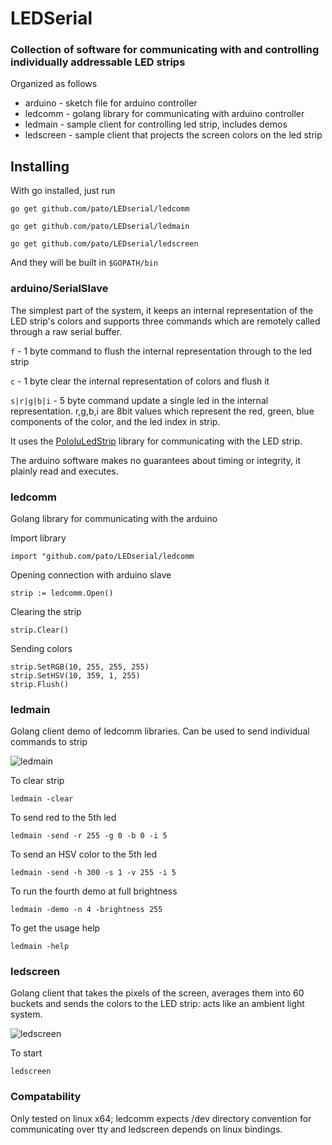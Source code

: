 # LEDSerial
### Collection of software for communicating with and controlling individually addressable LED strips

Organized as follows

* arduino - sketch file for arduino controller
* ledcomm - golang library for communicating with arduino controller
* ledmain - sample client for controlling led strip, includes demos
* ledscreen - sample client that projects the screen colors on the led strip

## Installing

With go installed, just run

`go get github.com/pato/LEDserial/ledcomm`

`go get github.com/pato/LEDserial/ledmain`

`go get github.com/pato/LEDserial/ledscreen`

And they will be built in `$GOPATH/bin`

### arduino/SerialSlave

The simplest part of the system, it keeps an internal representation of the LED strip's colors
and supports three commands which are remotely called through a raw serial buffer.

`f` - 1 byte command to flush the internal representation through to the led strip

`c` - 1 byte clear the internal representation of colors and flush it

`s|r|g|b|i` - 5 byte command update a single led in the internal representation. r,g,b,i are 8bit values which
represent the red, green, blue components of the color, and the led index in strip.

It uses the [PololuLedStrip](https://github.com/pololu/pololu-led-strip-arduino) library for communicating with the
LED strip.

The arduino software makes no guarantees about timing or integrity, it plainly read and executes.

### ledcomm

Golang library for communicating with the arduino

Import library

    import "github.com/pato/LEDserial/ledcomm

Opening connection with arduino slave

    strip := ledcomm.Open()

Clearing the strip

    strip.Clear()

Sending colors

    strip.SetRGB(10, 255, 255, 255)
    strip.SetHSV(10, 359, 1, 255)
    strip.Flush()


### ledmain

Golang client demo of ledcomm libraries. Can be used to send individual commands to strip

![ledmain](http://plankenau.com/i/kmv3AE.gif)

To clear strip

`ledmain -clear`

To send red to the 5th led

`ledmain -send -r 255 -g 0 -b 0 -i 5`

To send an HSV color to the 5th led

`ledmain -send -h 300 -s 1 -v 255 -i 5`

To run the fourth demo at full brightness

`ledmain -demo -n 4 -brightness 255`

To get the usage help

`ledmain -help`

### ledscreen

Golang client that takes the pixels of the screen, averages them into 60 buckets and sends the colors
to the LED strip: acts like an ambient light system.

![ledscreen](http://plankenau.com/i/p1CGRY.gif)

To start

`ledscreen`

### Compatability

Only tested on linux x64; ledcomm expects /dev directory convention for communicating over tty and ledscreen
depends on linux bindings.
